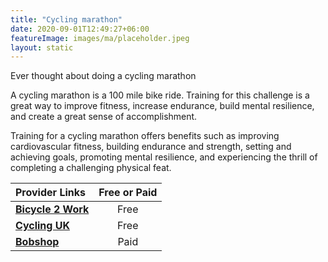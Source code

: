 ```yaml
---
title: "Cycling marathon"
date: 2020-09-01T12:49:27+06:00
featureImage: images/ma/placeholder.jpeg
layout: static
---
```


Ever thought about doing a cycling marathon

A cycling marathon is a 100 mile bike ride. Training for this challenge is a great way to improve fitness, increase endurance, build mental resilience, and create a great sense of accomplishment.

Training for a cycling marathon offers benefits such as improving cardiovascular fitness, building endurance and strength, setting and achieving goals, promoting mental resilience, and experiencing the thrill of completing a challenging physical feat.

| Provider Links      | Free or Paid  |  
| :-----------          | :--------------:      |  
| [**Bicycle 2 Work**](https://bicycle2work.com/cycling-marathon-distance/) | Free | 
| [**Cycling UK**](https://www.cyclinguk.org/cycle/training-100-mile-ride) | Free | 
| [**Bobshop**](https://www.bobshop.com/en/) | Paid | 
  

<br/><br/>






